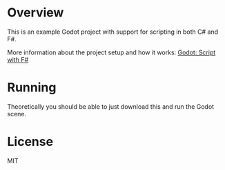 # Overview

This is an example Godot project with support for scripting in both C# and F#.

More information about the project setup and how it works: [Godot: Script with F#](https://hamy.xyz/labs/2022-11-godot-script-with-fsharp)

# Running

Theoretically you should be able to just download this and run the Godot scene.

# License

MIT